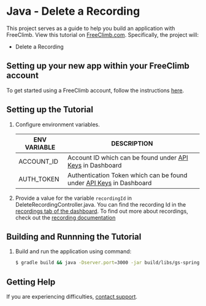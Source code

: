 # Java - Delete a Recording

This project serves as a guide to help you build an application with FreeClimb. View this tutorial on [FreeClimb.com](https://docs.freeclimb.com/docs/delete-a-recording-2#section-java). Specifically, the project will:

- Delete a Recording

## Setting up your new app within your FreeClimb account

To get started using a FreeClimb account, follow the instructions [here](https://docs.freeclimb.com/docs/getting-started-with-freeclimb).

## Setting up the Tutorial

1. Configure environment variables.

   | ENV VARIABLE | DESCRIPTION                                                                                                                              |
   | ------------ | ---------------------------------------------------------------------------------------------------------------------------------------- |
   | ACCOUNT_ID   | Account ID which can be found under [API Keys](https://www.freeclimb.com/dashboard/portal/account/authentication) in Dashboard           |
   | AUTH_TOKEN   | Authentication Token which can be found under [API Keys](https://www.freeclimb.com/dashboard/portal/account/authentication) in Dashboard |

2. Provide a value for the variable `recordingId` in DeleteRecordingController.java. You can find the recording Id in the [recordings tab of the dashboard](https://www.freeclimb.com/dashboard/portal/recordings). To find out more about recordings, check out the [recording documentation](https://docs.freeclimb.com/docs/recordings-3)

## Building and Runnning the Tutorial

1. Build and run the application using command:

   ```bash
   $ gradle build && java -Dserver.port=3000 -jar build/libs/gs-spring-boot-0.1.0.jar
   ```

## Getting Help

If you are experiencing difficulties, [contact support](https://freeclimb.com/support).
